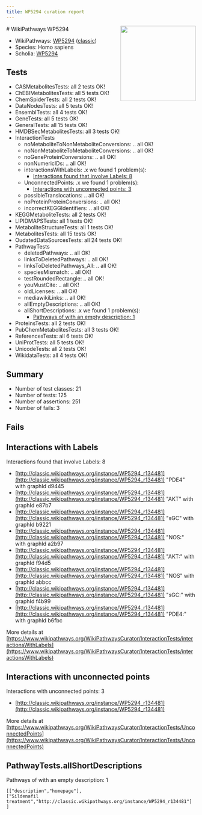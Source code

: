 ```yaml
---
title: WP5294 curation report
---
```


<img style="float: right; width: 200px" src="https://upload.wikimedia.org/wikipedia/commons/thumb/8/83/Wplogo_with_text_500.png/640px-Wplogo_with_text_500.png" />
# WikiPathways WP5294

* WikiPathways: [WP5294](https://wikipathways.org/pathways/WP5294) ([classic](https://classic.wikipathways.org/instance/WP5294))
* Species: Homo sapiens
* Scholia: [WP5294](https://scholia.toolforge.org/wikipathways/WP5294)
## Tests
* CASMetabolitesTests: all 2 tests OK!
* ChEBIMetabolitesTests: all 5 tests OK!
* ChemSpiderTests: all 2 tests OK!
* DataNodesTests: all 5 tests OK!
* EnsemblTests: all 4 tests OK!
* GeneTests: all 5 tests OK!
* GeneralTests: all 15 tests OK!
* HMDBSecMetabolitesTests: all 3 tests OK!
* InteractionTests
    * noMetaboliteToNonMetaboliteConversions: .. all OK!
    * noNonMetaboliteToMetaboliteConversions: .. all OK!
    * noGeneProteinConversions: .. all OK!
    * nonNumericIDs: .. all OK!
    * interactionsWithLabels: .x we found 1 problem(s):
        * [Interactions found that involve Labels: 8](#630d267f)
    * UnconnectedPoints: .x we found 1 problem(s):
        * [Interactions with unconnected points: 3](#35a61adb)
    * possibleTranslocations: .. all OK!
    * noProteinProteinConversions: .. all OK!
    * incorrectKEGGIdentifiers: .. all OK!
* KEGGMetaboliteTests: all 2 tests OK!
* LIPIDMAPSTests: all 1 tests OK!
* MetaboliteStructureTests: all 1 tests OK!
* MetabolitesTests: all 15 tests OK!
* OudatedDataSourcesTests: all 24 tests OK!
* PathwayTests
    * deletedPathways: .. all OK!
    * linksToDeletedPathways: .. all OK!
    * linksToDeletedPathways_All: .. all OK!
    * speciesMismatch: .. all OK!
    * testRoundedRectangle: .. all OK!
    * youMustCite: .. all OK!
    * oldLicenses: .. all OK!
    * mediawikiLinks: .. all OK!
    * allEmptyDescriptions: .. all OK!
    * allShortDescriptions: .x we found 1 problem(s):
        * [Pathways of with an empty description: 1](#61e25f16)
* ProteinsTests: all 2 tests OK!
* PubChemMetabolitesTests: all 3 tests OK!
* ReferencesTests: all 6 tests OK!
* UniProtTests: all 5 tests OK!
* UnicodeTests: all 2 tests OK!
* WikidataTests: all 4 tests OK!


## Summary

* Number of test classes: 21
* Number of tests: 125
* Number of assertions: 251
* Number of fails: 3

## Fails

<a name="630d267f" />

## Interactions with Labels

Interactions found that involve Labels: 8

* [http://classic.wikipathways.org/instance/WP5294_r134481](http://classic.wikipathways.org/instance/WP5294_r134481) "PDE4" with graphId d9445
* [http://classic.wikipathways.org/instance/WP5294_r134481](http://classic.wikipathways.org/instance/WP5294_r134481) "AKT" with graphId e87b7
* [http://classic.wikipathways.org/instance/WP5294_r134481](http://classic.wikipathways.org/instance/WP5294_r134481) "sGC" with graphId b9221
* [http://classic.wikipathways.org/instance/WP5294_r134481](http://classic.wikipathways.org/instance/WP5294_r134481) "NOS:" with graphId a2b97
* [http://classic.wikipathways.org/instance/WP5294_r134481](http://classic.wikipathways.org/instance/WP5294_r134481) "AKT:" with graphId f94d5
* [http://classic.wikipathways.org/instance/WP5294_r134481](http://classic.wikipathways.org/instance/WP5294_r134481) "NOS" with graphId abbcc
* [http://classic.wikipathways.org/instance/WP5294_r134481](http://classic.wikipathways.org/instance/WP5294_r134481) "sGC:" with graphId f4b99
* [http://classic.wikipathways.org/instance/WP5294_r134481](http://classic.wikipathways.org/instance/WP5294_r134481) "PDE4:" with graphId b6fbc


More details at [https://www.wikipathways.org/WikiPathwaysCurator/InteractionTests/interactionsWithLabels](https://www.wikipathways.org/WikiPathwaysCurator/InteractionTests/interactionsWithLabels)

<a name="35a61adb" />

## Interactions with unconnected points

Interactions with unconnected points: 3

* [http://classic.wikipathways.org/instance/WP5294_r134481](http://classic.wikipathways.org/instance/WP5294_r134481)


More details at [https://www.wikipathways.org/WikiPathwaysCurator/InteractionTests/UnconnectedPoints](https://www.wikipathways.org/WikiPathwaysCurator/InteractionTests/UnconnectedPoints)

<a name="61e25f16" />

## PathwayTests.allShortDescriptions

Pathways of with an empty description: 1
```
[["description","homepage"],
["Sildenafil treatment","http://classic.wikipathways.org/instance/WP5294_r134481"]
]
```

